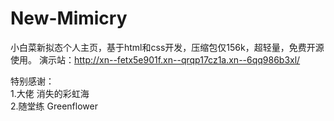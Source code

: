 # New-Mimicry
小白菜新拟态个人主页，基于html和css开发，压缩包仅156k，超轻量，免费开源使用。
演示站：http://xn--fetx5e901f.xn--qrqp17cz1a.xn--6qq986b3xl/

特别感谢：<br>
1.大佬 消失的彩虹海<br>
2.随堂练 Greenflower
